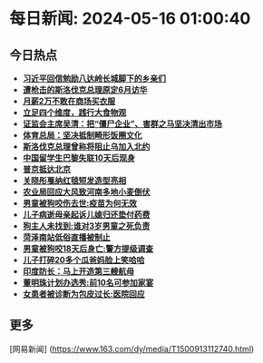 
# 每日新闻: 2024-05-16 01:00:40
## 今日热点

- **[习近平回信勉励八达岭长城脚下的乡亲们](https://www.163.com/search?keyword=%E4%B9%A0%E8%BF%91%E5%B9%B3%E5%9B%9E%E4%BF%A1%E5%8B%89%E5%8A%B1%E5%85%AB%E8%BE%BE%E5%B2%AD%E9%95%BF%E5%9F%8E%E8%84%9A%E4%B8%8B%E7%9A%84%E4%B9%A1%E4%BA%B2%E4%BB%AC)**
- **[遭枪击的斯洛伐克总理原定6月访华](https://www.163.com/search?keyword=%E9%81%AD%E6%9E%AA%E5%87%BB%E7%9A%84%E6%96%AF%E6%B4%9B%E4%BC%90%E5%85%8B%E6%80%BB%E7%90%86%E5%8E%9F%E5%AE%9A6%E6%9C%88%E8%AE%BF%E5%8D%8E)**
- **[月薪2万不敢在商场买衣服](https://www.163.com/search?keyword=%E6%9C%88%E8%96%AA2%E4%B8%87%E4%B8%8D%E6%95%A2%E5%9C%A8%E5%95%86%E5%9C%BA%E4%B9%B0%E8%A1%A3%E6%9C%8D)**
- **[立足四个维度，践行大食物观](https://www.163.com/search?keyword=%E7%AB%8B%E8%B6%B3%E5%9B%9B%E4%B8%AA%E7%BB%B4%E5%BA%A6%EF%BC%8C%E8%B7%B5%E8%A1%8C%E5%A4%A7%E9%A3%9F%E7%89%A9%E8%A7%82)**
- **[证监会主席吴清：把“僵尸企业”、害群之马坚决清出市场](https://www.163.com/search?keyword=%E8%AF%81%E7%9B%91%E4%BC%9A%E4%B8%BB%E5%B8%AD%E5%90%B4%E6%B8%85%EF%BC%9A%E6%8A%8A%E2%80%9C%E5%83%B5%E5%B0%B8%E4%BC%81%E4%B8%9A%E2%80%9D%E3%80%81%E5%AE%B3%E7%BE%A4%E4%B9%8B%E9%A9%AC%E5%9D%9A%E5%86%B3%E6%B8%85%E5%87%BA%E5%B8%82%E5%9C%BA)**
- **[体育总局：坚决抵制畸形饭圈文化](https://www.163.com/search?keyword=%E4%BD%93%E8%82%B2%E6%80%BB%E5%B1%80%EF%BC%9A%E5%9D%9A%E5%86%B3%E6%8A%B5%E5%88%B6%E7%95%B8%E5%BD%A2%E9%A5%AD%E5%9C%88%E6%96%87%E5%8C%96)**
- **[斯洛伐克总理曾称将阻止乌加入北约](https://www.163.com/search?keyword=%E6%96%AF%E6%B4%9B%E4%BC%90%E5%85%8B%E6%80%BB%E7%90%86%E6%9B%BE%E7%A7%B0%E5%B0%86%E9%98%BB%E6%AD%A2%E4%B9%8C%E5%8A%A0%E5%85%A5%E5%8C%97%E7%BA%A6)**
- **[中国留学生巴黎失联10天后现身](https://www.163.com/search?keyword=%E4%B8%AD%E5%9B%BD%E7%95%99%E5%AD%A6%E7%94%9F%E5%B7%B4%E9%BB%8E%E5%A4%B1%E8%81%9410%E5%A4%A9%E5%90%8E%E7%8E%B0%E8%BA%AB)**
- **[普京抵达北京](https://www.163.com/search?keyword=%E6%99%AE%E4%BA%AC%E6%8A%B5%E8%BE%BE%E5%8C%97%E4%BA%AC)**
- **[关晓彤戛纳红毯短发造型亮相](https://www.163.com/search?keyword=%E5%85%B3%E6%99%93%E5%BD%A4%E6%88%9B%E7%BA%B3%E7%BA%A2%E6%AF%AF%E7%9F%AD%E5%8F%91%E9%80%A0%E5%9E%8B%E4%BA%AE%E7%9B%B8)**
- **[农业局回应大风致河南多地小麦倒伏](https://www.163.com/search?keyword=%E5%86%9C%E4%B8%9A%E5%B1%80%E5%9B%9E%E5%BA%94%E5%A4%A7%E9%A3%8E%E8%87%B4%E6%B2%B3%E5%8D%97%E5%A4%9A%E5%9C%B0%E5%B0%8F%E9%BA%A6%E5%80%92%E4%BC%8F)**
- **[男童被狗咬伤去世:疫苗为何无效](https://www.163.com/search?keyword=%E7%94%B7%E7%AB%A5%E8%A2%AB%E7%8B%97%E5%92%AC%E4%BC%A4%E5%8E%BB%E4%B8%96+%E7%96%AB%E8%8B%97%E4%B8%BA%E4%BD%95%E6%97%A0%E6%95%88)**
- **[儿子病逝母亲起诉儿媳归还垫付药费](https://www.163.com/search?keyword=%E5%84%BF%E5%AD%90%E7%97%85%E9%80%9D%E6%AF%8D%E4%BA%B2%E8%B5%B7%E8%AF%89%E5%84%BF%E5%AA%B3%E5%BD%92%E8%BF%98%E5%9E%AB%E4%BB%98%E8%8D%AF%E8%B4%B9)**
- **[狗主人未找到:谁对3岁男童之死负责](https://www.163.com/search?keyword=%E7%8B%97%E4%B8%BB%E4%BA%BA%E6%9C%AA%E6%89%BE%E5%88%B0+%E8%B0%81%E5%AF%B93%E5%B2%81%E7%94%B7%E7%AB%A5%E4%B9%8B%E6%AD%BB%E8%B4%9F%E8%B4%A3)**
- **[菏泽南站低俗直播被制止](https://www.163.com/search?keyword=%E8%8F%8F%E6%B3%BD%E5%8D%97%E7%AB%99%E4%BD%8E%E4%BF%97%E7%9B%B4%E6%92%AD%E8%A2%AB%E5%88%B6%E6%AD%A2)**
- **[男童被狗咬18天后身亡:警方提级调查](https://www.163.com/search?keyword=%E7%94%B7%E7%AB%A5%E8%A2%AB%E7%8B%97%E5%92%AC18%E5%A4%A9%E5%90%8E%E8%BA%AB%E4%BA%A1+%E8%AD%A6%E6%96%B9%E6%8F%90%E7%BA%A7%E8%B0%83%E6%9F%A5)**
- **[儿子打碎20多个瓜爸妈脸上笑哈哈](https://www.163.com/search?keyword=%E5%84%BF%E5%AD%90%E6%89%93%E7%A2%8E20%E5%A4%9A%E4%B8%AA%E7%93%9C%E7%88%B8%E5%A6%88%E8%84%B8%E4%B8%8A%E7%AC%91%E5%93%88%E5%93%88)**
- **[印度防长：马上开造第三艘航母](https://www.163.com/search?keyword=%E5%8D%B0%E5%BA%A6%E9%98%B2%E9%95%BF%EF%BC%9A%E9%A9%AC%E4%B8%8A%E5%BC%80%E9%80%A0%E7%AC%AC%E4%B8%89%E8%89%98%E8%88%AA%E6%AF%8D)**
- **[董明珠计划办选秀:前10名可参加家宴](https://www.163.com/search?keyword=%E8%91%A3%E6%98%8E%E7%8F%A0%E8%AE%A1%E5%88%92%E5%8A%9E%E9%80%89%E7%A7%80+%E5%89%8D10%E5%90%8D%E5%8F%AF%E5%8F%82%E5%8A%A0%E5%AE%B6%E5%AE%B4)**
- **[女患者被诊断为包皮过长:医院回应](https://www.163.com/search?keyword=%E5%A5%B3%E6%82%A3%E8%80%85%E8%A2%AB%E8%AF%8A%E6%96%AD%E4%B8%BA%E5%8C%85%E7%9A%AE%E8%BF%87%E9%95%BF+%E5%8C%BB%E9%99%A2%E5%9B%9E%E5%BA%94)**

## 更多
[网易新闻] (https://www.163.com/dy/media/T1500913112740.html)
